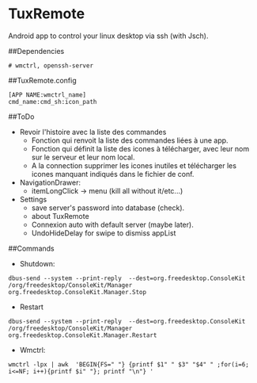 TuxRemote
=========

Android app to control your linux desktop via ssh (with Jsch).

##Dependencies
```
# wmctrl, openssh-server
```

##TuxRemote.config

```config
[APP NAME:wmctrl_name]
cmd_name:cmd_sh:icon_path
```

##ToDo
 - Revoir l'histoire avec la liste des commandes
    - Fonction qui renvoit la liste des commandes liées à une app.
    - Fonction qui définit la liste des icones à télécharger, avec leur nom sur le serveur et leur nom local.
    - A la connection supprimer les icones inutiles et télécharger les icones manquant indiqués dans le fichier de conf.
 - NavigationDrawer:
    - itemLongClick -> menu (kill all without it/etc...) 
 - Settings
    - save server's password into database (check).
    - about TuxRemote
    - Connexion auto with default server (maybe later).
    - UndoHideDelay for swipe to dismiss appList


##Commands
 - Shutdown:
```
dbus-send --system --print-reply  --dest=org.freedesktop.ConsoleKit /org/freedesktop/ConsoleKit/Manager  org.freedesktop.ConsoleKit.Manager.Stop
```
 - Restart
```
dbus-send --system --print-reply  --dest=org.freedesktop.ConsoleKit /org/freedesktop/ConsoleKit/Manager org.freedesktop.ConsoleKit.Manager.Restart
```

 - Wmctrl:
```
wmctrl -lpx | awk  'BEGIN{FS=" "} {printf $1" " $3" "$4" " ;for(i=6; i<=NF; i++){printf $i" "}; printf "\n"} '
```
